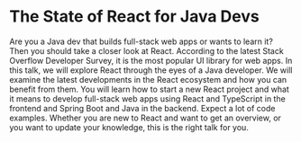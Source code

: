 # The State of React for Java Devs

Are you a Java dev that builds full-stack web apps or wants to learn it? Then you should take a closer look at React. According to the latest Stack Overflow Developer Survey, it is the most popular UI library for web apps.
In this talk, we will explore React through the eyes of a Java developer. We will examine the latest developments in the React ecosystem and how you can benefit from them. You will learn how to start a new React project and what it means to develop full-stack web apps using React and TypeScript in the frontend and Spring Boot and Java in the backend. Expect a lot of code examples.
Whether you are new to React and want to get an overview, or you want to update your knowledge, this is the right talk for you.